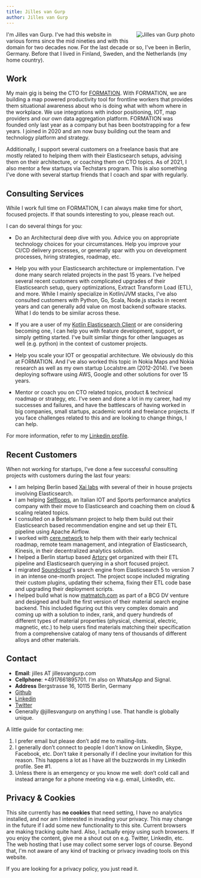 ```yaml
---
title: Jilles van Gurp
author: Jilles van Gurp
---
```

<img alt="Jilles van Gurp photo" src="https://en.gravatar.com/userimage/227586/49ce2cb62cc80e45d963cc055ce6edb8.jpg?size=300" style="float:right;margin-left:1em;margin-bottom:1em;"/>

I'm Jilles van Gurp. I've had this website in various forms since the mid nineties and with this domain for two decades now. For the last decade or so, I've been in Berlin, Germany. Before that I lived in Finland, Sweden, and the Netherlands (my home country).

## Work

My main gig is being the CTO for [FORMATION](tryFORMATION.com). With FORMATION, we are building a map powered productivity tool for frontline workers that provides them situational awareness about who is doing what with whom where in the workplace. We use integrations with indoor positioning, IOT, map providers and our own data aggregation platform. FORMATION was founded only last year as a company but has been bootstrapping for a few years. I joined in 2020 and am now busy building out the team and technology platform and strategy.

Additionally, I support several customers on a freelance basis that are mostly related to helping them with their Elasticsearch setups, advising them on their architecture, or coaching them on CTO topics. As of 2021, I also mentor a few startups via Techstars program. This is also something I've done with several startup friends that I coach and spar with regularly.

## Consulting Services

While I work full time on FORMATION, I can always make time for short, focused projects. If that sounds interesting to you, please reach out. 

I can do several things for you:

- Do an Architectural deep dive with you. Advice you on appropriate technology choices for your circumstances. Help you improve your CI/CD delivery processes, or generally spar with you on development processes, hiring strategies, roadmap, etc.

- Help you with your Elasticsearch architecture or implementation. I've done many search related projects in the past 15 years. I've helped several recent customers with complicated upgrades of their Elasticsearch setup, query optimizations, Extract Transform Load (ETL), and more. While I mainly specialize in Kotlin/JVM stacks, I've also consulted customers with Python, Go, Scala, Node.js stacks in recent years and can generally add value on most backend software stacks. What I do tends to be similar across these.

- If you are a user of my [Kotlin Elasticsearch Client](https://github.com/jillesvangurp/es-kotlin-client) or are considering becoming one, I can help you with feature development, support, or simply getting started. I've built similar things for other languages as well (e.g. python) in the context of customer projects.

- Help you scale your IOT or geospatial architecture. We obviously do this at FORMATION. And I've also worked this topic in Nokia Maps and Nokia research as well as my own startup Localstre.am (2012-2014). I've been deploying software using AWS, Google and other solutions for over 15 years.

- Mentor or coach you on CTO related topics, product & technical roadmap or strategy, etc. I've seen and done a lot in my career, had my successes and failures, and have the battlescars of having worked in big companies, small startups, academic world and freelance projects. If you face challenges related to this and are looking to change things, I can help.

For more information, refer to my [Linkedin profile](https://www.linkedin.com/in/jillesvangurp).

## Recent Customers

When not working for startups, I've done a few successful consulting projects with customers during the last four years:

- I am helping Berlin based [Xai labs](https://xailabs.com/) with several of their in house projects involving Elasticsearch.
- I am helping [Selfloops](https://selfloops.com), an Italian IOT and Sports performance analytics company with their move to Elasticsearch and coaching them on cloud & scaling related topics.
- I consulted on a Bertelsmann project to help them build out their Elasticsearch based recommendation engine and set up their ETL pipeline using Apache Airflow.
- I worked with [cere.network](https://www.cere.network/) to help them with their early technical roadmap, remote team management, and integration of Elasticsearch, Kinesis, in their decentralized analytics solution.
- I helped a Berlin startup based [Artory](https://www.artory.com/) get organized with their ETL pipeline and Elasticsearch querying in a short focused project.
- I migrated [Soundcloud](https://soundcloud.com)'s search engine from Elasticsearch 5 to version 7 in an intense one-month project. The project scope included migrating their custom plugins, updating their schema, fixing their ETL code base and upgrading their deployment scripts.
- I helped build what is now [matmatch.com](https://matmatch.com) as part of a BCG DV venture and designed and built the first version of their material search engine backend. This included figuring out this very complex domain and coming up with a solution to index, rank, and query hundreds of different types of material properties (physical, chemical, electric, magnetic, etc.) to help users find materials matching their specification from a comprehensive catalog of many tens of thousands of different alloys and other materials.

## Contact

- **Email**: jilles AT jillesvangurp.com
- **Cellphone**: +4917661895701. I’m also on WhatsApp and Signal.
- **Address** Bergstrasse 16, 10115 Berlin, Germany
- [Github](https://github.com/jillesvangurp)
- [Linkedin](https://linkedin.com/in/jillesvangurp)
- [Twitter](https://twitter.com/jillesvangurp)
- Generally @jillesvangurp on anything I use. That handle is globally unique.

A little guide for contacting me:

1. I prefer email but please don’t add me to mailing-lists.
1. I generally don’t connect to people I don’t know on LinkedIn, Skype, Facebook, etc. Don’t take it personally if I decline your invitation for this reason. This happens a lot as I have all the buzzwords in my LinkedIn profile. See #1.
1. Unless there is an emergency or you know me well: don’t cold call and instead arrange for a phone meeting via e.g. email, LinkedIn, etc.

## Privacy & Cookies

This site currently has **no cookies** that need setting, I have no analytics installed, and nor am I interested in invading your privacy. This may change in the future if I add some new functionality to this site. Current browsers are making tracking quite hard. Also, I actually enjoy using such browsers. If you enjoy the content, give me a shout out on e.g. Twitter, LinkedIn, etc. The web hosting that I use may collect some server logs of course. Beyond that, I'm not aware of any kind of tracking or privacy invading tools on this website.

If you are looking for a privacy policy, you just read it.

